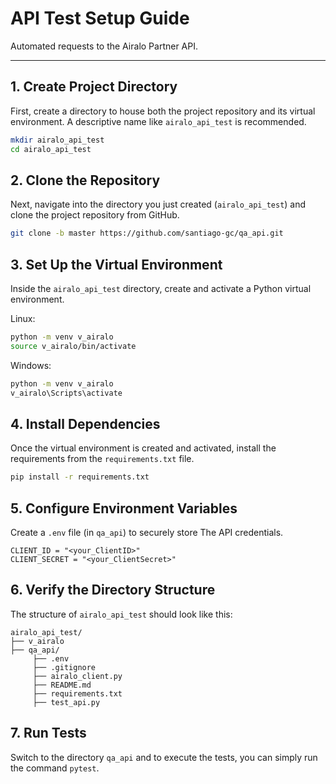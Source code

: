 # API Test Setup Guide

Automated requests to the Airalo Partner API.

---

## 1. Create Project Directory

First, create a directory to house both the project repository and its virtual environment. A descriptive name like `airalo_api_test` is recommended.

```bash
mkdir airalo_api_test
cd airalo_api_test
```

## 2. Clone the Repository

Next, navigate into the directory you just created (`airalo_api_test`) and clone the project repository from GitHub.

```bash
git clone -b master https://github.com/santiago-gc/qa_api.git
```

## 3. Set Up the Virtual Environment

Inside the `airalo_api_test` directory, create and activate a Python virtual environment.

Linux:
```bash
python -m venv v_airalo
source v_airalo/bin/activate
```

Windows:
```bash
python -m venv v_airalo
v_airalo\Scripts\activate
```

## 4.  Install Dependencies

Once the virtual environment is created and activated, install the requirements from the `requirements.txt` file.

```bash
pip install -r requirements.txt
```

## 5. Configure Environment Variables

Create a `.env` file (in `qa_api`) to securely store The API credentials.

```
CLIENT_ID = "<your_ClientID>"
CLIENT_SECRET = "<your_ClientSecret>"
```

## 6. Verify the Directory Structure

The structure of `airalo_api_test` should look like this:

```
airalo_api_test/
├── v_airalo
├── qa_api/
     ├── .env
     ├── .gitignore
     ├── airalo_client.py
     ├── README.md
     ├── requirements.txt
     ├── test_api.py
```

## 7. Run Tests

Switch to the directory `qa_api` and to execute the tests, you can simply run the command `pytest`.
